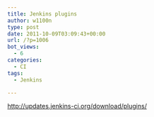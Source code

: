 ```yaml
---
title: Jenkins plugins
author: w1100n
type: post
date: 2011-10-09T03:09:43+00:00
url: /?p=1006
bot_views:
  - 6
categories:
  - CI
tags:
  - Jenkins

---
```

<http://updates.jenkins-ci.org/download/plugins/>